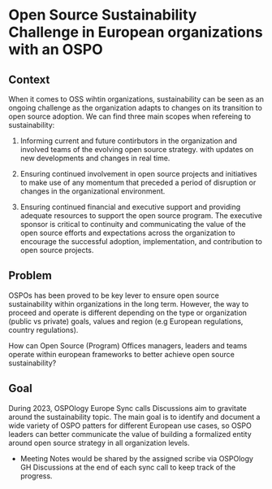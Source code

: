 # Open Source Sustainability Challenge in European organizations with an OSPO


## Context

When it comes to OSS wihtin organizations, sustainability can be seen as an ongoing challenge as the organization adapts 
to changes on its transition to open source adoption. We can find three main scopes when refereing to sustainability:

1. Informing current and future contirbutors in the organization and involved teams of the evolving open source strategy.
with updates on new developments and changes in real time.

2. Ensuring continued involvement in open source projects and initiatives to make use of any momentum that preceded a period 
of disruption or changes in the organizational environment.

3. Ensuring continued financial and executive support and providing
adequate resources to support the open source program. The executive sponsor is critical to continuity and communicating
the value of the open source efforts and expectations across the organization to encourage the successful adoption, implementation, and 
contribution to open source projects.

## Problem

OSPOs has been proved to be key lever to ensure open source sustainability within organizations in the long term. However, the way to proceed and operate 
is different depending on the type or organization (public vs private) goals, values and region (e.g European regulations, country regulations).

How can Open Source (Program) Offices managers, leaders and teams operate within european frameworks to better achieve open source sustainability?

## Goal

During 2023, OSPOlogy Europe Sync calls Discussions aim to gravitate around the sustainability topic. 
The main goal is to identify and document a wide variety of OSPO patters for different European use cases, so OSPO leaders can better communicate the value 
of building a formalized entity around open source strategy in all organization levels.

* Meeting Notes would be shared by the assigned scribe via OSPOlogy GH Discussions at the end of each sync call to keep track of the progress.
